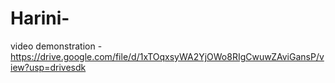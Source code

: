 # Harini-

video demonstration - https://drive.google.com/file/d/1xTOqxsyWA2YjOWo8RIgCwuwZAviGansP/view?usp=drivesdk
